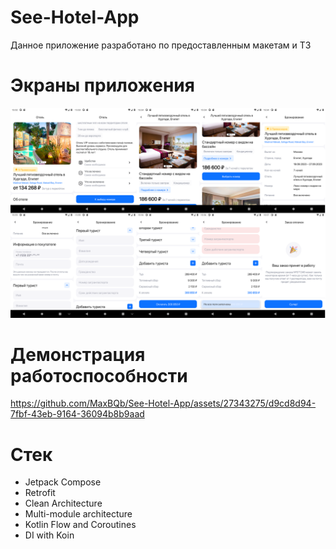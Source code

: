 # See-Hotel-App
Данное приложение разработано по предоставленным макетам и ТЗ

# Экраны приложения
![](/demo/demo.png)

# Демонстрация работоспособности
https://github.com/MaxBQb/See-Hotel-App/assets/27343275/d9cd8d94-7fbf-43eb-9164-36094b8b9aad

# Стек
- Jetpack Compose
- Retrofit
- Clean Architecture
- Multi-module architecture
- Kotlin Flow and Coroutines
- DI with Koin
